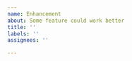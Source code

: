 ```yaml
---
name: Enhancement
about: Some feature could work better
title: ''
labels: ''
assignees: ''

---
```



